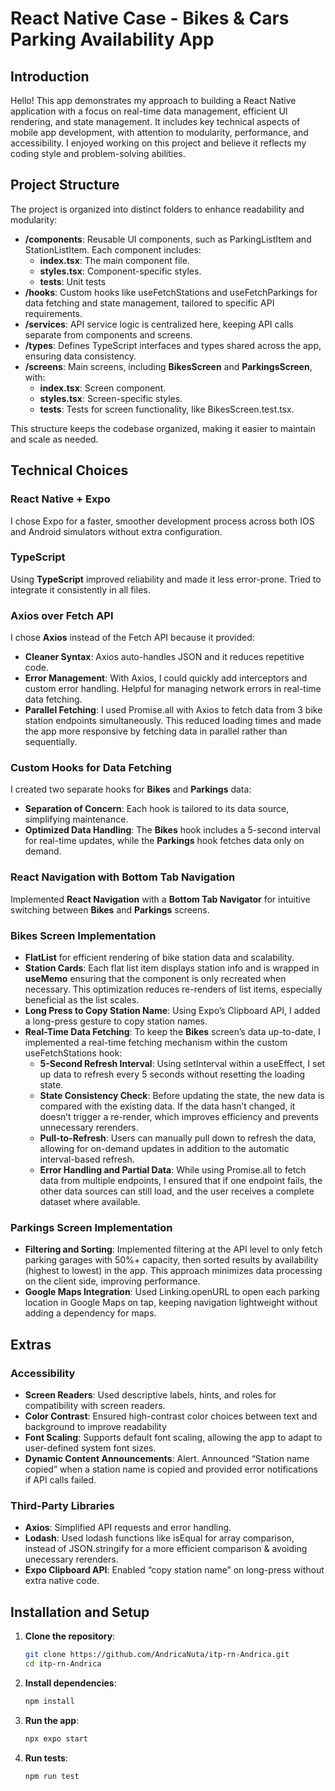 # **React Native Case - Bikes & Cars Parking Availability App**

## **Introduction**
Hello! This app demonstrates my approach to building a React Native application with a focus on real-time data management, efficient UI rendering, and state management. It includes key technical aspects of mobile app development, with attention to modularity, performance, and accessibility. I enjoyed working on this project and believe it reflects my coding style and problem-solving abilities.

## **Project Structure**
The project is organized into distinct folders to enhance readability and modularity:

- **/components**: Reusable UI components, such as ParkingListItem and StationListItem. Each component includes:
  - **index.tsx**: The main component file.
  - **styles.tsx**: Component-specific styles.
  - **__tests__**: Unit tests
- **/hooks**: Custom hooks like useFetchStations and useFetchParkings for data fetching and state management, tailored to specific API requirements.
- **/services**: API service logic is centralized here, keeping API calls separate from components and screens.
- **/types**: Defines TypeScript interfaces and types shared across the app, ensuring data consistency.
- **/screens**: Main screens, including **BikesScreen** and **ParkingsScreen**, with:
  - **index.tsx**: Screen component.
  - **styles.tsx**: Screen-specific styles.
  - **__tests__**: Tests for screen functionality, like BikesScreen.test.tsx.

This structure keeps the codebase organized, making it easier to maintain and scale as needed.

## Technical Choices
### React Native + Expo 
I chose Expo for a faster, smoother development process across both IOS and Android simulators without extra configuration.

### **TypeScript**
Using **TypeScript** improved reliability and made it less error-prone. Tried to integrate it consistently in all files. 

### **Axios over Fetch API**
I chose **Axios** instead of the Fetch API because it provided:
- **Cleaner Syntax**: Axios auto-handles JSON and it reduces repetitive code.
- **Error Management**: With Axios, I could quickly add interceptors and custom error handling. Helpful for managing network errors in real-time data fetching.
- **Parallel Fetching**: I used Promise.all with Axios to fetch data from 3 bike station endpoints simultaneously. This reduced loading times and made the app more responsive by fetching data in parallel rather than sequentially.

### **Custom Hooks for Data Fetching**
I created two separate hooks for **Bikes** and **Parkings** data:
- **Separation of Concern**: Each hook is tailored to its data source, simplifying maintenance.
- **Optimized Data Handling**: The **Bikes** hook includes a 5-second interval for real-time updates, while the **Parkings** hook fetches data only on demand.

### **React Navigation with Bottom Tab Navigation**
Implemented **React Navigation** with a **Bottom Tab Navigator** for intuitive switching between **Bikes** and **Parkings** screens.

### **Bikes Screen Implementation**
- **FlatList** for efficient rendering of bike station data and scalability.
- **Station Cards**: Each flat list item displays station info and is wrapped in **useMemo** ensuring that the component is only recreated when necessary. This optimization reduces re-renders of list items, especially beneficial as the list scales.
- **Long Press to Copy Station Name**: Using Expo’s Clipboard API, I added a long-press gesture to copy station names.
- **Real-Time Data Fetching**: 
   To keep the **Bikes** screen’s data up-to-date, I implemented a real-time fetching mechanism within the custom useFetchStations hook:
   - **5-Second Refresh Interval**: Using setInterval within a useEffect, I set up data to refresh every 5 seconds without resetting the loading state. 
   - **State Consistency Check**: Before updating the state, the new data is compared with the existing data. If the data hasn’t changed, it doesn’t trigger a re-render, which improves efficiency and prevents unnecessary rerenders.
   - **Pull-to-Refresh**: Users can manually pull down to refresh the data, allowing for on-demand updates in addition to the automatic interval-based refresh.
   - **Error Handling and Partial Data**: While using Promise.all to fetch data from multiple endpoints, I ensured that if one endpoint fails, the other data sources can still load, and the user receives a complete dataset where available.

### **Parkings Screen Implementation**
- **Filtering and Sorting**: Implemented filtering at the API level to only fetch parking garages with 50%+ capacity, then sorted results by availability (highest to lowest) in the app. This approach minimizes data processing on the client side, improving performance.
- **Google Maps Integration**: Used Linking.openURL to open each parking location in Google Maps on tap, keeping navigation lightweight without adding a dependency for maps.

## **Extras**
### **Accessibility**
- **Screen Readers**: Used descriptive labels, hints, and roles for compatibility with screen readers.
- **Color Contrast**: Ensured high-contrast color choices between text and background to improve readability
- **Font Scaling**: Supports default font scaling, allowing the app to adapt to user-defined system font sizes.
- **Dynamic Content Announcements**: Alert. Announced “Station name copied” when a station name is copied and provided error notifications if API calls failed.

### **Third-Party Libraries**
- **Axios**: Simplified API requests and error handling.
- **Lodash**: Used lodash functions like isEqual for array comparison, instead of JSON.stringify for a more efficient comparison & avoiding unecessary rerenders.
- **Expo Clipboard API**: Enabled “copy station name” on long-press without extra native code.

## **Installation and Setup**

1. **Clone the repository**:
   ```bash
   git clone https://github.com/AndricaNuta/itp-rn-Andrica.git
   cd itp-rn-Andrica
2. **Install dependencies**:
   ```bash
   npm install
3. **Run the app**:
   ```bash
   npx expo start
4. **Run tests**:
   ```bash
   npm run test

